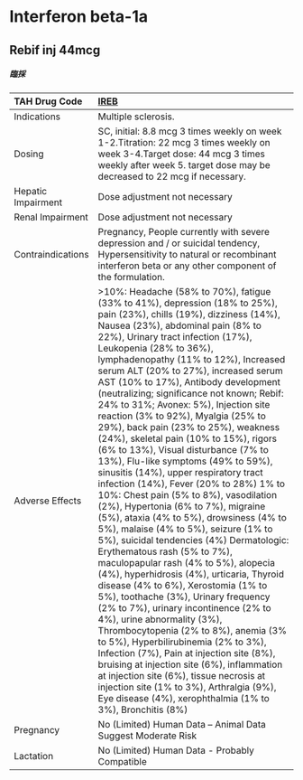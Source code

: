 # Interferon beta-1a

## Rebif inj 44mcg

##### 臨採

| TAH Drug Code      | [**IREB**](https://www.tahsda.org.tw/drugs/hissearch.php?drug_code=IREB)                                                                                                                                                                                                                                                                                                                                                                                                                                                                                                                                                                                                                                                                                                                                                                                                                                                                                                                                                                                                                                                                                                                                                                                                                                                                                                                                                                                                                                                                     |
|:-------------------|:---------------------------------------------------------------------------------------------------------------------------------------------------------------------------------------------------------------------------------------------------------------------------------------------------------------------------------------------------------------------------------------------------------------------------------------------------------------------------------------------------------------------------------------------------------------------------------------------------------------------------------------------------------------------------------------------------------------------------------------------------------------------------------------------------------------------------------------------------------------------------------------------------------------------------------------------------------------------------------------------------------------------------------------------------------------------------------------------------------------------------------------------------------------------------------------------------------------------------------------------------------------------------------------------------------------------------------------------------------------------------------------------------------------------------------------------------------------------------------------------------------------------------------------------|
| Indications        | Multiple sclerosis.                                                                                                                                                                                                                                                                                                                                                                                                                                                                                                                                                                                                                                                                                                                                                                                                                                                                                                                                                                                                                                                                                                                                                                                                                                                                                                                                                                                                                                                                                                                          |
| Dosing             | SC, initial: 8.8 mcg 3 times weekly on week 1-2.Titration: 22 mcg 3 times weekly on week 3-4.Target dose: 44 mcg 3 times weekly after week 5. target dose may be decreased to 22 mcg if necessary.                                                                                                                                                                                                                                                                                                                                                                                                                                                                                                                                                                                                                                                                                                                                                                                                                                                                                                                                                                                                                                                                                                                                                                                                                                                                                                                                           |
| Hepatic Impairment | Dose adjustment not necessary                                                                                                                                                                                                                                                                                                                                                                                                                                                                                                                                                                                                                                                                                                                                                                                                                                                                                                                                                                                                                                                                                                                                                                                                                                                                                                                                                                                                                                                                                                                |
| Renal Impairment   | Dose adjustment not necessary                                                                                                                                                                                                                                                                                                                                                                                                                                                                                                                                                                                                                                                                                                                                                                                                                                                                                                                                                                                                                                                                                                                                                                                                                                                                                                                                                                                                                                                                                                                |
| Contraindications  | Pregnancy, People currently with severe depression and / or suicidal tendency, Hypersensitivity to natural or recombinant interferon beta or any other component of the formulation.                                                                                                                                                                                                                                                                                                                                                                                                                                                                                                                                                                                                                                                                                                                                                                                                                                                                                                                                                                                                                                                                                                                                                                                                                                                                                                                                                         |
| Adverse Effects    | >10%: Headache (58% to 70%), fatigue (33% to 41%), depression (18% to 25%), pain (23%), chills (19%), dizziness (14%), Nausea (23%), abdominal pain (8% to 22%), Urinary tract infection (17%), Leukopenia (28% to 36%), lymphadenopathy (11% to 12%), Increased serum ALT (20% to 27%), increased serum AST (10% to 17%), Antibody development (neutralizing; significance not known; Rebif: 24% to 31%; Avonex: 5%), Injection site reaction (3% to 92%), Myalgia (25% to 29%), back pain (23% to 25%), weakness (24%), skeletal pain (10% to 15%), rigors (6% to 13%), Visual disturbance (7% to 13%), Flu-like symptoms (49% to 59%), sinusitis (14%), upper respiratory tract infection (14%), Fever (20% to 28%) 1% to 10%: Chest pain (5% to 8%), vasodilation (2%), Hypertonia (6% to 7%), migraine (5%), ataxia (4% to 5%), drowsiness (4% to 5%), malaise (4% to 5%), seizure (1% to 5%), suicidal tendencies (4%) Dermatologic: Erythematous rash (5% to 7%), maculopapular rash (4% to 5%), alopecia (4%), hyperhidrosis (4%), urticaria, Thyroid disease (4% to 6%), Xerostomia (1% to 5%), toothache (3%), Urinary frequency (2% to 7%), urinary incontinence (2% to 4%), urine abnormality (3%), Thrombocytopenia (2% to 8%), anemia (3% to 5%), Hyperbilirubinemia (2% to 3%), Infection (7%), Pain at injection site (8%), bruising at injection site (6%), inflammation at injection site (6%), tissue necrosis at injection site (1% to 3%), Arthralgia (9%), Eye disease (4%), xerophthalmia (1% to 3%), Bronchitis (8%) |
| Pregnancy          | No (Limited) Human Data – Animal Data Suggest Moderate Risk                                                                                                                                                                                                                                                                                                                                                                                                                                                                                                                                                                                                                                                                                                                                                                                                                                                                                                                                                                                                                                                                                                                                                                                                                                                                                                                                                                                                                                                                                  |
| Lactation          | No (Limited) Human Data - Probably Compatible                                                                                                                                                                                                                                                                                                                                                                                                                                                                                                                                                                                                                                                                                                                                                                                                                                                                                                                                                                                                                                                                                                                                                                                                                                                                                                                                                                                                                                                                                                |

